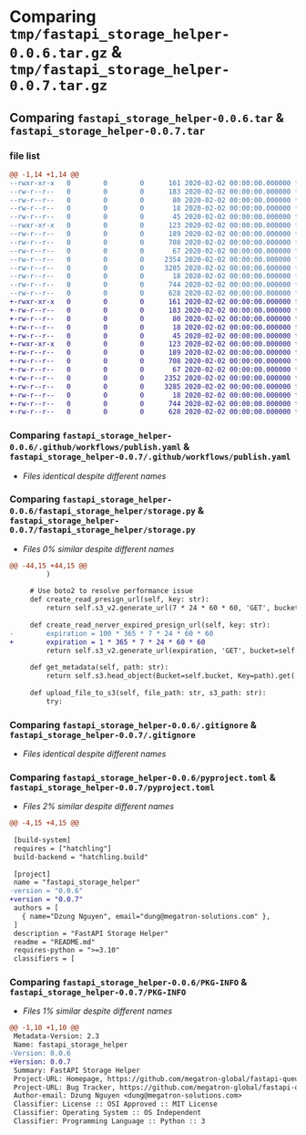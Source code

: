 # Comparing `tmp/fastapi_storage_helper-0.0.6.tar.gz` & `tmp/fastapi_storage_helper-0.0.7.tar.gz`

## Comparing `fastapi_storage_helper-0.0.6.tar` & `fastapi_storage_helper-0.0.7.tar`

### file list

```diff
@@ -1,14 +1,14 @@
--rwxr-xr-x   0        0        0      161 2020-02-02 00:00:00.000000 fastapi_storage_helper-0.0.6/build_and_publish.sh
--rw-r--r--   0        0        0      183 2020-02-02 00:00:00.000000 fastapi_storage_helper-0.0.6/build_and_test.sh
--rw-r--r--   0        0        0       80 2020-02-02 00:00:00.000000 fastapi_storage_helper-0.0.6/pytest.ini
--rw-r--r--   0        0        0       18 2020-02-02 00:00:00.000000 fastapi_storage_helper-0.0.6/readme.md
--rw-r--r--   0        0        0       45 2020-02-02 00:00:00.000000 fastapi_storage_helper-0.0.6/requirements.txt
--rwxr-xr-x   0        0        0      123 2020-02-02 00:00:00.000000 fastapi_storage_helper-0.0.6/startup.sh
--rw-r--r--   0        0        0      189 2020-02-02 00:00:00.000000 fastapi_storage_helper-0.0.6/tox.ini
--rw-r--r--   0        0        0      708 2020-02-02 00:00:00.000000 fastapi_storage_helper-0.0.6/.github/workflows/publish.yaml
--rw-r--r--   0        0        0       67 2020-02-02 00:00:00.000000 fastapi_storage_helper-0.0.6/fastapi_storage_helper/__init__.py
--rw-r--r--   0        0        0     2354 2020-02-02 00:00:00.000000 fastapi_storage_helper-0.0.6/fastapi_storage_helper/storage.py
--rw-r--r--   0        0        0     3285 2020-02-02 00:00:00.000000 fastapi_storage_helper-0.0.6/.gitignore
--rw-r--r--   0        0        0       18 2020-02-02 00:00:00.000000 fastapi_storage_helper-0.0.6/README.md
--rw-r--r--   0        0        0      744 2020-02-02 00:00:00.000000 fastapi_storage_helper-0.0.6/pyproject.toml
--rw-r--r--   0        0        0      628 2020-02-02 00:00:00.000000 fastapi_storage_helper-0.0.6/PKG-INFO
+-rwxr-xr-x   0        0        0      161 2020-02-02 00:00:00.000000 fastapi_storage_helper-0.0.7/build_and_publish.sh
+-rw-r--r--   0        0        0      183 2020-02-02 00:00:00.000000 fastapi_storage_helper-0.0.7/build_and_test.sh
+-rw-r--r--   0        0        0       80 2020-02-02 00:00:00.000000 fastapi_storage_helper-0.0.7/pytest.ini
+-rw-r--r--   0        0        0       18 2020-02-02 00:00:00.000000 fastapi_storage_helper-0.0.7/readme.md
+-rw-r--r--   0        0        0       45 2020-02-02 00:00:00.000000 fastapi_storage_helper-0.0.7/requirements.txt
+-rwxr-xr-x   0        0        0      123 2020-02-02 00:00:00.000000 fastapi_storage_helper-0.0.7/startup.sh
+-rw-r--r--   0        0        0      189 2020-02-02 00:00:00.000000 fastapi_storage_helper-0.0.7/tox.ini
+-rw-r--r--   0        0        0      708 2020-02-02 00:00:00.000000 fastapi_storage_helper-0.0.7/.github/workflows/publish.yaml
+-rw-r--r--   0        0        0       67 2020-02-02 00:00:00.000000 fastapi_storage_helper-0.0.7/fastapi_storage_helper/__init__.py
+-rw-r--r--   0        0        0     2352 2020-02-02 00:00:00.000000 fastapi_storage_helper-0.0.7/fastapi_storage_helper/storage.py
+-rw-r--r--   0        0        0     3285 2020-02-02 00:00:00.000000 fastapi_storage_helper-0.0.7/.gitignore
+-rw-r--r--   0        0        0       18 2020-02-02 00:00:00.000000 fastapi_storage_helper-0.0.7/README.md
+-rw-r--r--   0        0        0      744 2020-02-02 00:00:00.000000 fastapi_storage_helper-0.0.7/pyproject.toml
+-rw-r--r--   0        0        0      628 2020-02-02 00:00:00.000000 fastapi_storage_helper-0.0.7/PKG-INFO
```

### Comparing `fastapi_storage_helper-0.0.6/.github/workflows/publish.yaml` & `fastapi_storage_helper-0.0.7/.github/workflows/publish.yaml`

 * *Files identical despite different names*

### Comparing `fastapi_storage_helper-0.0.6/fastapi_storage_helper/storage.py` & `fastapi_storage_helper-0.0.7/fastapi_storage_helper/storage.py`

 * *Files 0% similar despite different names*

```diff
@@ -44,15 +44,15 @@
         )
 
     # Use boto2 to resolve performance issue
     def create_read_presign_url(self, key: str):
         return self.s3_v2.generate_url(7 * 24 * 60 * 60, 'GET', bucket=self.bucket, key=key, query_auth=True)
 
     def create_read_nerver_expired_presign_url(self, key: str):
-        expiration = 100 * 365 * 7 * 24 * 60 * 60
+        expiration = 1 * 365 * 7 * 24 * 60 * 60
         return self.s3_v2.generate_url(expiration, 'GET', bucket=self.bucket, key=key, query_auth=True)
 
     def get_metadata(self, path: str):
         return self.s3.head_object(Bucket=self.bucket, Key=path).get('Metadata')
 
     def upload_file_to_s3(self, file_path: str, s3_path: str):
         try:
```

### Comparing `fastapi_storage_helper-0.0.6/.gitignore` & `fastapi_storage_helper-0.0.7/.gitignore`

 * *Files identical despite different names*

### Comparing `fastapi_storage_helper-0.0.6/pyproject.toml` & `fastapi_storage_helper-0.0.7/pyproject.toml`

 * *Files 2% similar despite different names*

```diff
@@ -4,15 +4,15 @@
 
 [build-system]
 requires = ["hatchling"]
 build-backend = "hatchling.build"
 
 [project]
 name = "fastapi_storage_helper"
-version = "0.0.6"
+version = "0.0.7"
 authors = [
   { name="Dzung Nguyen", email="dung@megatron-solutions.com" },
 ]
 description = "FastAPI Storage Helper"
 readme = "README.md"
 requires-python = ">=3.10"
 classifiers = [
```

### Comparing `fastapi_storage_helper-0.0.6/PKG-INFO` & `fastapi_storage_helper-0.0.7/PKG-INFO`

 * *Files 1% similar despite different names*

```diff
@@ -1,10 +1,10 @@
 Metadata-Version: 2.3
 Name: fastapi_storage_helper
-Version: 0.0.6
+Version: 0.0.7
 Summary: FastAPI Storage Helper
 Project-URL: Homepage, https://github.com/megatron-global/fastapi-queue
 Project-URL: Bug Tracker, https://github.com/megatron-global/fastapi-queue/issues
 Author-email: Dzung Nguyen <dung@megatron-solutions.com>
 Classifier: License :: OSI Approved :: MIT License
 Classifier: Operating System :: OS Independent
 Classifier: Programming Language :: Python :: 3
```

